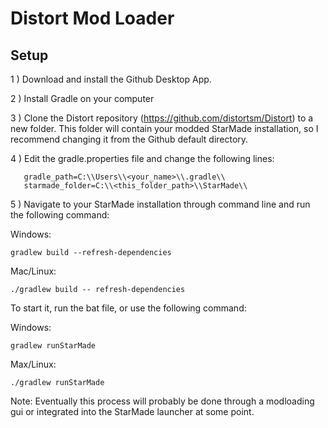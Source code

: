 # Distort Mod Loader

## Setup
1 ) Download and install the Github Desktop App.

2 ) Install Gradle on your computer

3 ) Clone the Distort repository (https://github.com/distortsm/Distort)
to a new folder. This folder will contain your modded StarMade installation, so I recommend changing it from the Github default directory.

4 ) Edit the gradle.properties file and change the following lines:
```
   gradle_path=C:\\Users\\<your_name>\\.gradle\\
   starmade_folder=C:\\<this_folder_path>\\StarMade\\
```

5 ) Navigate to your StarMade installation through command line and run the following command:

Windows:
```
gradlew build --refresh-dependencies
```

Mac/Linux:
```
./gradlew build -- refresh-dependencies
```

To start it, run the bat file, or use the following command:

Windows:
```
gradlew runStarMade
```

Max/Linux:
```
./gradlew runStarMade
```
Note: Eventually this process will probably be done through a modloading gui or integrated into the StarMade launcher at some point.